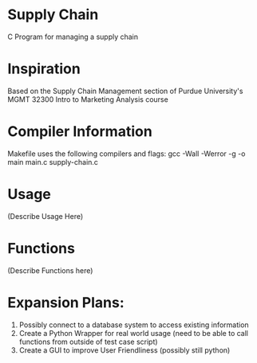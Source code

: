 # Supply Chain
C Program for managing a supply chain

# Inspiration
Based on the Supply Chain Management section of Purdue University's MGMT 32300 Intro to Marketing Analysis course

# Compiler Information
Makefile uses the following compilers and flags:
	gcc -Wall -Werror -g -o main main.c supply-chain.c

# Usage
(Describe Usage Here)

# Functions
(Describe Functions here)

# Expansion Plans:
1. Possibly connect to a database system to access existing information
2. Create a Python Wrapper for real world usage (need to be able to call functions from outside of test case script)
3. Create a GUI to improve User Friendliness (possibly still python)
